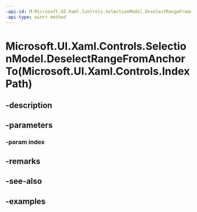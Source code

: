 ```yaml
---
-api-id: M:Microsoft.UI.Xaml.Controls.SelectionModel.DeselectRangeFromAnchorTo(Microsoft.UI.Xaml.Controls.IndexPath)
-api-type: winrt method
---
```


# Microsoft.UI.Xaml.Controls.SelectionModel.DeselectRangeFromAnchorTo(Microsoft.UI.Xaml.Controls.IndexPath)

<!--
public void DeselectRangeFromAnchorTo (Microsoft.UI.Xaml.Controls.IndexPath index);
-->


## -description

## -parameters

### -param index

## -remarks

## -see-also

## -examples


